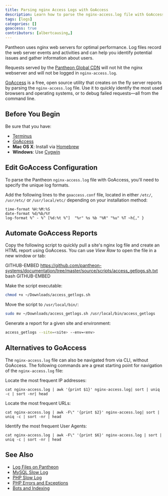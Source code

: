 ```yaml
---
title: Parsing nginx Access Logs with GoAccess
description: Learn how to parse the nginx-access.log file with GoAccess to gather information on your visitors and referral traffic.
tags: [logs]
categories: []
goaccess: true
contributors: [albertcausing,]
---
```

Pantheon uses nginx web servers for optimal performance. Log files record the web server events and activities and can help you identify potential issues and gather information about users.

<Alert title="Note" type="info">

Requests served by the [Pantheon Global CDN](/global-cdn) will not hit the nginx webserver and will not be logged in `nginx-access.log`.

</Alert>

[GoAccess](https://goaccess.io/) is a free, open source utility that creates on the fly server reports by parsing the `nginx-access.log` file. Use it to quickly identify the most used browsers and operating systems, or to debug failed requests—all from the command line.

## Before You Begin

Be sure that you have:

- [Terminus](/terminus)
- [GoAccess](https://goaccess.io/download)
 - **Mac OS X**: Install via [Homebrew](https://brew.sh/)
 - **Windows**: Use [Cygwin](https://cygwin.com/install.html)

## Edit GoAccess Configuration

To parse the Pantheon `nginx-access.log` file with GoAccess, you'll need to specify the unique log formats.

Add the following lines to the `goaccess.conf` file, located in either `/etc/`, `/usr/etc/` or `/usr/local/etc/` depending on your installation method:

```
time-format %H:%M:%S
date-format %d/%b/%Y
log-format %^ - %^ [%d:%t %^]  "%r" %s %b "%R" "%u" %T ~h{," }
```

## Automate GoAccess Reports

Copy the following script to quickly pull a site's nginx log file and create an HTML report using GoAccess. You can use <i class="fa fa-code"> View Raw</i> to open the file in a new window or tab:

<Download file="access_getlogs.sh" />

GITHUB-EMBED https://github.com/pantheon-systems/documentation/tree/master/source/scripts/access_getlogs.sh.txt bash GITHUB-EMBED

Make the script executable:

```bash
chmod +x ~/Downloads/access_getlogs.sh
```

Move the script to `/usr/local/bin/`:

```bash
sudo mv ~/Downloads/access_getlogs.sh /usr/local/bin/access_getlogs
```

Generate a report for a given site and environment:

```bash
access_getlogs --site=<site> --env=<env>
```

## Alternatives to GoAccess

The `nginx-access.log` file can also be navigated from via CLI, without GoAccess. The following commands are a great starting point for navigation of the `nginx-access.log` file: 

Locate the most frequent IP addresses:

```cat nginx-access.log | awk '{print $1}' nginx-access.log| sort | uniq -c | sort -nr| head```

Locate the most frequent URLs:

```cat nginx-access.log | awk -F\" '{print $2}' nginx-access.log| sort | uniq -c | sort -nr | head```


Identify the most frequent User Agents:

```cat nginx-access.log | awk -F\" '{print $6}' nginx-access.log | sort | uniq -c | sort -nr | head```



## See Also
- [Log Files on Pantheon](/logs)
- [MySQL Slow Log](/mysql-slow-log/)
- [PHP Slow Log](/php-slow-log/)
- [PHP Errors and Exceptions](/php-errors/)
- [Bots and Indexing](/bots-and-indexing/)
